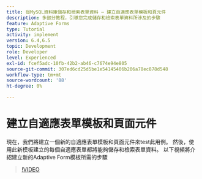 ```yaml
---
title: 從MySQL資料庫儲存和檢索表單資料 — 建立自適應表單模板和頁元件
description: 多部分教程，引導您完成儲存和檢索表單資料所涉及的步驟
feature: Adaptive Forms
type: Tutorial
activity: implement
version: 6.4,6.5
topic: Development
role: Developer
level: Experienced
exl-id: fcef5adc-10fb-42b2-ab46-c7674e94e805
source-git-commit: 307ed6cd25d5be1e54145406b206a78ec878d548
workflow-type: tm+mt
source-wordcount: '88'
ht-degree: 0%

---
```


# 建立自適應表單模板和頁面元件

現在，我們將建立一個新的自適應表單模板和頁面元件來test此用例。 然後，使用此新模板建立的每個自適應表單都將能夠儲存和檢索表單資料。
以下視頻將介紹建立新的Adaptive Form模板所需的步驟
>[!VIDEO](https://video.tv.adobe.com/v/27828?quality=9&learn=on)

